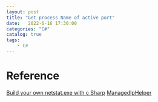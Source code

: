 ```yaml
---                
layout: post            
title: "Get process Name of active port"                
date:   2022-6-16 17:30:00                 
categories: "C#"                
catalog: true                
tags:                 
    - C#                
---      
```


# Reference
[Build your own netstat.exe with c Sharp](https://timvw.be/2007/09/09/build-your-own-netstat.exe-with-c/)
[ManagedIpHelper](https://github.com/TabularEditor/TabularEditor/blob/master/TabularEditor/UIServices/ManagedIpHelper.cs)